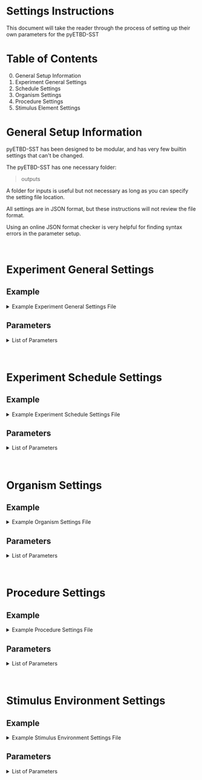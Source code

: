 # Settings Instructions

This document will take the reader through the process of setting up their own parameters for the pyETBD-SST

# Table of Contents

0. General Setup Information
1. Experiment General Settings
2. Schedule Settings
3. Organism Settings
4. Procedure Settings
5. Stimulus Element Settings

# General Setup Information

pyETBD-SST has been designed to be modular, and has very few builtin settings that can't be changed.  

The pyETBD-SST has one necessary folder:
>outputs

A folder for inputs is useful but not necessary as long as you can specify the setting file location. 

All settings are in JSON format, but these instructions will not review the file format. 

Using an online JSON format checker is very helpful for finding syntax errors in the parameter setup. 

<br/>

# Experiment General Settings


## Example

<details>
<summary>Example Experiment General Settings File</summary>

\{ 
	
    "repetitions":10,

	"default_generations_per_schedule":20000,

	"random_shuffle_schedule_x_and_after":null,

	"data_output_type":"stream_output_per_repitition_3",

	"output_entropy":true,

	"output_selection_modifier":true,

	"output_background":true,

	"output_emitted_behavior_population":false,

	"output_entropy_moving_avg_length":5,

	"population_reset_between_schedules":false,

	"experiment_timer_style":"generations",

	"filename_modifier":"mult_sched_se_r5g5w5_bkgd_ri20",

	"reinforcement_context_magnitude_modifer_active":false,

	"reinforcement_context_user_modifier":1,

	"reinforcement_capture_length":10
\}
</details>

## Parameters

<details>
<summary>List of Parameters</summary>
<br/>

**"repetitions"** : **(integer value)**  
>This number determines the number of total idential runs the program will make using the parameters given. Each repetition can be considered an unique artifical organism, if the behavioral populations are not reset between schedules. If the behavioral populations are reset between schedules, then each schedule can be considered an unique artifical organism.
<br/>

**"default_generations_per_schedule"** : **(integer value)**  

>This number determines the number of generations in each schedule. This can be over written for a specific schedule using the "nondefault_schedule_generation_count" parameter in the experiment_schedule_settings file.
<br/>

**"random_shuffle_schedule_x_and_after"** : **(integer value)** or **null**
>This parameter will cause all schedules prior to the chosen schedule to be run in the order set in the experiment_schedule_settings file, and schedule X and everything after will have a random order. This was done to mimic the stimulus generalization experiments, which utilize this experimental setup.
<br/>

**"data_output_type"** : **'string'**
>This parameter determines the code used to generate the output CSV file. No other output file types are currently supported.

<details>
<summary>Current Data Output Types</summary>
<br/>

**'stream_output_per_repitition_3'**
>Current Version. Outputs all the data in one repitition into a single CSV file. One generation per line.
Output includes: 
1. Schedule Number
2. Emitted Behavior Phenotype
3. Stimulus Element number the emitted behavior was drawn from (number is based on the order created by settings)
4. Number of observed stimulus elements sent to the following step (after the number has been reduced by entropy selection)
5. Reinforcement recieved for behavior on X target that generation (RX = record for target X reinforcement, value can be "1" or "0")  
	The number of columns will vary based on the number of targets
6. Behavior emitted in X target for that generation (BX = record for target X behavior, value can be "1" or "0")  
	The number of columns will vary based on the number of targets

Extra information can be added to output based on the following settings:
1. output_entropy
2. output_selection_modifier
3. output_background
4. output_emitted_behavior_population

**'stream_output_per_repitition_2'**	
>Older version, Do not use

**'stream_output_per_repitition'**
>Older version, Do not use

**'stream_output_per_schedule'**
>TBD

</details>
<br/>

**"output_entropy"** : **true** or **false**
>Output will contain a column with the entropy for the stimulus element a behavior was emitted from that generation.

**"output_selection_modifier"** : **true** or **false**
>Output will contain columns for window length, window length goal, rc difference, and the selection modifier percentage

> [!WARNING]
> Only use if the procdure_settings>selection_modifier_type: "reinforcement_context_kernel" is specified! 

**"output_background"** : **true** or **false**
>Adds columns to output CSV for background target behavior emitted and reinforcement recieved
1. Reinforcement recieved for behavior on X background target that generation  
	(BK-RX = record for background target X reinforcement, value can be "1" or "0")  
	The number of columns will vary based on the number of targets
2. Behavior emitted in X target for that generation  
	(BK-BX = record for background target X behavior, value can be "1" or "0")  
	The number of columns will vary based on the number of targets

**"output_emitted_behavior_population"** : **true** or **false**
>The behavior population that the emitted behavior was drawn from will be recorded by phenotype

> [!IMPORTANT]
> This can expand the output file size dramaticly depending on the number of behaviors in a population. 

**"output_entropy_moving_avg_length"** : **(integer value)**
>Not functional with 'stream_output_per_repitition_3'

**"population_reset_between_schedules"** : **true** or **false**
>If true, all behavioral populations will be deleted between schedules

**"experiment_timer_style"** : **'string'**
>Currently not functional. This setting does nothing.

**"filename_modifier"** : **'string'**
>Allows naming of the output file. The repitition number and 'allschedules' will be appended at the end.  
For a filename_modifier : 'Exp1-2_POP200_BKGD_RI01_RM20_'  
The output file : 'Exp1-2_POP200_BKGD_RI01_RM20_rep0_allschedules.csv' 

**"reinforcement_context_magnitude_modifer_active"** : **true** or **false**
>Untested, Keep 'false'

**"reinforcement_context_user_modifier"** : **(integer value)**
>Untested, Keep 'false'

**"reinforcement_capture_length"** : **(integer value)**
>Untested, Keep 'false'

</details>
<br/>
<br/>

# Experiment Schedule Settings

## Example

<details>
<summary>Example Experiment Schedule Settings File</summary>

{ 
	
	"target_list":	
	{	
		"target_id":	
		{	
			"1":	
			{	
				"target_type":"primary",	
				"target_high": 511,	
				"target_low": 471,	
				"reward_continvency_type":"target"	
			},	
			"2":	
			{	
				"target_type":"primary",	
				"target_high": 552,	
				"target_low": 512,	
				"reward_continvency_type":"varied"	
			},				
			"3":	
			{	
				"target_type":"background",	
				"background_style":"high_low",	
				"target_high": 470,	
				"target_low": 410	
			},	
			"4":	
			{	
				"target_type":"background",	
				"background_style":"high_low",	
				"target_high": 613,	
				"target_low": 553	
			},				
			"5":	
			{	
				"target_type":"background",	
				"background_style":"background_generator",	
				"background_generator_settings":	
				{    
	    			    "generator_type":"random_nonsequential_post_screening",    
	                           "screen_out_equal_or_less":1,    
	                           "remove_avg_hamming_equal_or_less":null,    
	                           "remove_std_hamming_equal_or_greater":null,    
	                           "removal_function_type":"percentage",    
	                		   "number_of_nonsequential_targets":1,
	                           "nonsequential_background_target_size":200	
				}
			}
	
		}
	
	},
	
	"schedule_list":
	{
		"schedule_set_no":
		{
			"1":	
			{	
				"nondefault_schedule_generation_count":20000,	
				"active_target_id_no":	
				{	
					"1":
					{
						"reinforcement_rate_type":"RI",	
						"reinforcement_rate": 0,
						"reinforcer":"pellet"
					},
					"5":
					{
						"reinforcement_rate_type":"RI",
						"reinforcement_rate": 10,
						"reinforcer":"scratch"
					}
				},
				"se_near_set":
				[
					"trainingwall","wall"	
				]
	        },
			"2":
			{
				"nondefault_schedule_generation_count":20000,
				"active_target_id_no":
				{
					"1":
					{
						"reinforcement_rate_type":"RI",
						"reinforcement_rate": 10,
						"reinforcer":"pellet"
					}
				},
				"se_near_set":
				[
					"trainingwall","redone","redtwo","redthree","redfour","redfive"
				]
            },
			"3":
			{
				"active_target_id_no":
				{
					"1":
					{
						"reinforcement_rate_type":"RI",
						"reinforcement_rate": 0,
						"reinforcer":"pellet"
					},
					"5":
					{
						"reinforcement_rate_type":"RI",
						"reinforcement_rate": 10,
						"reinforcer":"scratch"
					}
				},
				"se_near_set":
				[
					"wall","redone","redtwo","redthree","redfour","rminusone"	
				]

            }

		}

	}

} 


</details>

## Parameters

<details>
<summary>List of Parameters</summary>
<br/>

### General Format

There two groups over arching groups within the experiment schedule settings, and those are the **'target_list'** and the **'schedule_list'**. (Although these are called lists, they are mostly written in a nested dictionary format following the JSON specifications)

Within the **'target_list'**, there is another dictionary called **'target_id'**. (the target_id dictionary is the only item in target list)

Each target id is identified by it's key, which is a integer starting from the number 1. The dictionary value is another dictionary containing all the parameters associated with the target id. 



Within the **'schdule_list'**, there is another dictionary called **'schedule_set_no'**. (the schedule_set_no dictionary is the only item in schedule list)

Each schedule set number is identified by it's key, which is a integer starting from the number 1. The dictionary value is another dictionary containing all the parameters associated with the schedule. 

### Target List Parameters

<details>
<summary>See Parameters</summary>
<br/>

**"target_type"** : **'string'**
>There are currently two major target types (**'primary'** and **'background'**) with their own sub parameters. The type of target primarily effects the output style, but it also impacts how random background targets are generated using the **'background_generator'**. Primary targets are always reported in the output, while background target data is optional. 

<details>
<summary>'primary' target</summary>
<br/>

**'primary'**
>Primary targets are meant to represent the targets typically identified by an experimenter in their experiment, like a key, lever, or switch. Their range of operation is defined by the highest and lowest value in terms of the phenotype space. 

Subparameters:

**"target_high"** : **(integer value)**
>High end of the phenotype space for the target (inclusive)

**"target_low"** : **(integer value)**
>Low end of the phenotype space for the target (inclusive)

**"reward_continvency_type"** : **'string'**
>Untested, do not use. May be omitted.

</details>
<br/>

<details>
<summary>'background' target</summary>
<br/>

**'background'**
>Background targets are meant to represent the targets typically _not_ identified by an experimenter in their experiment. This represents all kinds of distractions, or other rewards that are not typically controlled within an experiment.

There are currently two styles of background targets: **'high_low'** and **'background_generator'**.

The background type: **'background_generator'** should be placed last on the list of target ids if more than one target is generated.


<details>
<summary>'background_style' : 'high_low'</summary>
<br/>

This style the same high and low subparameters as the 'primary' target.

Subparameters:
**"target_high"** : **(integer value)**
>High end of the phenotype space for the target (inclusive)

**"target_low"** : **(integer value)**
>Low end of the phenotype space for the target (inclusive)

</details>
<br/>

<details>
<summary>'background_style' : 'background_generator'</summary>
<br/>

This style is designed to pick background targets following the subparameters listed in the settings file.  

Each target will get it's own target id, starting from the target id of the generator, and increasing by one for each background target.

> [!CAUTION]
> If the settings chosen for the background are too stringent, the program will stop itself if there are not enough eligible background targets. Since the background targets are chosen randomly, this can result in some repititions working fine while others stop due to not having enough background targets. 

The settings for the background generator are contained within the **'background_generator_settings'**.

**'generator_type'** : **'string'**
> There are multiple generator types, and each one has it's own subsettings. 

**'random_nonsequential_post_screening'**
> Creates one or more background classes that are non-sequential and chosen at random. 

<details>
<summary>See subparameters</summary>
<br/>

**"screen_out_equal_or_less"** : **integer** or **null**
>Comparies the binary values of all possible background targets with the binary values of each phenotype of the primary targets and calculates the hamming distance. Removes all phenotypes that have a hamming distance less than or equal to the value set here from becoming a background target. Set value to **null** to turn off feature. 

> [!NOTE]
> With two, 40 phenotype target classes, a screen out larger than one can make the remaining space too small for a 200 digit background target class.

**"remove_avg_hamming_equal_or_less"** : **number** or **null**
> Comparies the binary values of all possible background targets with the binary values of each phenotype of the primary targets and calculates the hamming distance. Removes all phenotypes that have an average hamming distance less than or equal to the value set here from becoming a background target. Set value to **null** to turn off feature. 

> [!IMPORTANT]
> This parameter requires "removal_function_type" to be set to work.

**"remove_std_hamming_equal_or_greater"** : **number** or **null**
> Comparies the binary values of all possible background targets with the binary values of each phenotype of the primary targets and calculates the hamming distance. Removes all phenotypes that have a standard deviation of it's hamming distances greater than or equal to the value set here from becoming a background target. Set value to **null** to turn off feature. 

> [!NOTE]
> The max standard deviation for a 10 digit genotype is around 4.2.

> [!IMPORTANT]
> This parameter requires "removal_function_type" to be set to work.

**"removal_function_type"** : **string** ('percentage' or 'value')
> Allows **"remove_avg_hamming_equal_or_less"** and/or **"remove_std_hamming_equal_or_greater"** to function as a percentage of the range for that parameter or a flat value.

**"number_of_nonsequential_targets"** : **integer** 
> The number of targets to be created. This parameter is non-sequential target class specific.

**"nonsequential_background_target_size"** : **integer** 
> The number of digits in one target class. This parameter is non-sequential target class specific.

</details>
<br/>

**'max_mean_nonsequential_post_screening'**
> Creates one or more background classes that are non-sequential and are chosen based on average hamming distance from the primary targets, going from largest to smallest

<details>
<summary>See subparameters</summary>
<br/>

**"screen_out_equal_or_less"** : **integer** or **null**
>Comparies the binary values of all possible background targets with the binary values of each phenotype of the primary targets and calculates the hamming distance. Removes all phenotypes that have a hamming distance less than or equal to the value set here from becoming a background target. Set value to **null** to turn off feature. 

> [!NOTE]
> With two, 40 phenotype target classes, a screen out larger than one can make the remaining space too small for a 200 digit background target class.

**"remove_avg_hamming_equal_or_less"** : **number** or **null**
> Comparies the binary values of all possible background targets with the binary values of each phenotype of the primary targets and calculates the hamming distance. Removes all phenotypes that have an average hamming distance less than or equal to the value set here from becoming a background target. Set value to **null** to turn off feature. 

> [!IMPORTANT]
> This parameter requires "removal_function_type" to be set to work.

**"remove_std_hamming_equal_or_greater"** : **number** or **null**
> Comparies the binary values of all possible background targets with the binary values of each phenotype of the primary targets and calculates the hamming distance. Removes all phenotypes that have a standard deviation of it's hamming distances greater than or equal to the value set here from becoming a background target. Set value to **null** to turn off feature. 

> [!NOTE]
> The max standard deviation for a 10 digit genotype is around 4.2.

> [!IMPORTANT]
> This parameter requires "removal_function_type" to be set to work.

**"removal_function_type"** : **string** ('percentage' or 'value')
> Allows **"remove_avg_hamming_equal_or_less"** and/or **"remove_std_hamming_equal_or_greater"** to function as a percentage of the range for that parameter or a flat value.

**"number_of_nonsequential_targets"** : **integer** 
> The number of targets to be created. This parameter is non-sequential target class specific.

**"nonsequential_background_target_size"** : **integer** 
> The number of digits in one target class. This parameter is non-sequential target class specific.

</details>
<br/>

**'max_mean_std_nonsequential_post_screening'**
> Creates one or more background classes that are non-sequential and are chosen based on average hamming distance from the primary targets, going from largest to smallest. If multple phenotypes have the same average hamming distance, they are additionally sorted from smallest standard deviation to largest, and picked in that order.

<details>
<summary>See subparameters</summary>
<br/>

**"screen_out_equal_or_less"** : **integer** or **null**
>Comparies the binary values of all possible background targets with the binary values of each phenotype of the primary targets and calculates the hamming distance. Removes all phenotypes that have a hamming distance less than or equal to the value set here from becoming a background target. Set value to **null** to turn off feature. 

> [!NOTE]
> With two, 40 phenotype target classes, a screen out larger than one can make the remaining space too small for a 200 digit background target class.

**"remove_avg_hamming_equal_or_less"** : **number** or **null**
> Comparies the binary values of all possible background targets with the binary values of each phenotype of the primary targets and calculates the hamming distance. Removes all phenotypes that have an average hamming distance less than or equal to the value set here from becoming a background target. Set value to **null** to turn off feature. 

> [!IMPORTANT]
> This parameter requires "removal_function_type" to be set to work.

**"remove_std_hamming_equal_or_greater"** : **number** or **null**
> Comparies the binary values of all possible background targets with the binary values of each phenotype of the primary targets and calculates the hamming distance. Removes all phenotypes that have a standard deviation of it's hamming distances greater than or equal to the value set here from becoming a background target. Set value to **null** to turn off feature. 

> [!NOTE]
> The max standard deviation for a 10 digit genotype is around 4.2.

> [!IMPORTANT]
> This parameter requires "removal_function_type" to be set to work.

**"removal_function_type"** : **string** ('percentage' or 'value')
> Allows **"remove_avg_hamming_equal_or_less"** and/or **"remove_std_hamming_equal_or_greater"** to function as a percentage of the range for that parameter or a flat value.

**"number_of_nonsequential_targets"** : **integer** 
> The number of targets to be created. This parameter is non-sequential target class specific.

**"nonsequential_background_target_size"** : **integer** 
> The number of digits in one target class. This parameter is non-sequential target class specific.

</details>
<br/>


**'max_mean_continuous_post_screening'**
> Creates one or more background classes that are continous in phenotype space and are chosen based on average hamming distance from the primary targets, going from largest to smallest

<details>
<summary>See subparameters</summary>
<br/>

**"screen_out_equal_or_less"** : **integer** or **null**
>Comparies the binary values of all possible background targets with the binary values of each phenotype of the primary targets and calculates the hamming distance. Removes all phenotypes that have a hamming distance less than or equal to the value set here from becoming a background target. Set value to **null** to turn off feature. 

> [!NOTE]
> With two, 40 phenotype target classes, a screen out larger than one can make the remaining space too small for a 200 digit background target class.

**"remove_avg_hamming_equal_or_less"** : **number** or **null**
> Comparies the binary values of all possible background targets with the binary values of each phenotype of the primary targets and calculates the hamming distance. Removes all phenotypes that have an average hamming distance less than or equal to the value set here from becoming a background target. Set value to **null** to turn off feature. 

> [!IMPORTANT]
> This parameter requires "removal_function_type" to be set to work.

**"remove_std_hamming_equal_or_greater"** : **number** or **null**
> Comparies the binary values of all possible background targets with the binary values of each phenotype of the primary targets and calculates the hamming distance. Removes all phenotypes that have a standard deviation of it's hamming distances greater than or equal to the value set here from becoming a background target. Set value to **null** to turn off feature. 

> [!NOTE]
> The max standard deviation for a 10 digit genotype is around 4.2.

> [!IMPORTANT]
> This parameter requires "removal_function_type" to be set to work.

**"removal_function_type"** : **string** ('percentage' or 'value')
> Allows **"remove_avg_hamming_equal_or_less"** and/or **"remove_std_hamming_equal_or_greater"** to function as a percentage of the range for that parameter or a flat value.

**"number_of_continuous_targets"** : **integer** 
> The number of targets to be created. This parameter is continous target class specific.

**"continuous_background_target_length"** : **integer** 
> The number of continuous digits in one target class. This parameter is continous target class specific.

</details>
<br/>

**'max_mean_std_continuous_post_screening'**
> Creates one or more background classes that are continous in phenotype space and are chosen based on average hamming distance from the primary targets, going from largest to smallest. If multple phenotypes have the same average hamming distance, they are additionally sorted from smallest standard deviation to largest, and picked in that order.

<details>
<summary>See subparameters</summary>
<br/>

**"screen_out_equal_or_less"** : **integer** or **null**
>Comparies the binary values of all possible background targets with the binary values of each phenotype of the primary targets and calculates the hamming distance. Removes all phenotypes that have a hamming distance less than or equal to the value set here from becoming a background target. Set value to **null** to turn off feature. 

> [!NOTE]
> With two, 40 phenotype target classes, a screen out larger than one can make the remaining space too small for a 200 digit background target class.

**"remove_avg_hamming_equal_or_less"** : **number** or **null**
> Comparies the binary values of all possible background targets with the binary values of each phenotype of the primary targets and calculates the hamming distance. Removes all phenotypes that have an average hamming distance less than or equal to the value set here from becoming a background target. Set value to **null** to turn off feature. 

> [!IMPORTANT]
> This parameter requires "removal_function_type" to be set to work.

**"remove_std_hamming_equal_or_greater"** : **number** or **null**
> Comparies the binary values of all possible background targets with the binary values of each phenotype of the primary targets and calculates the hamming distance. Removes all phenotypes that have a standard deviation of it's hamming distances greater than or equal to the value set here from becoming a background target. Set value to **null** to turn off feature. 

> [!NOTE]
> The max standard deviation for a 10 digit genotype is around 4.2.

> [!IMPORTANT]
> This parameter requires "removal_function_type" to be set to work.

**"removal_function_type"** : **string** ('percentage' or 'value')
> Allows **"remove_avg_hamming_equal_or_less"** and/or **"remove_std_hamming_equal_or_greater"** to function as a percentage of the range for that parameter or a flat value.

**"number_of_continuous_targets"** : **integer** 
> The number of targets to be created. This parameter is continous target class specific.

**"continuous_background_target_length"** : **integer** 
> The number of continuous digits in one target class. This parameter is continous target class specific.

</details>
<br/>

**'random_continuous_post_screening'**
> Creates one or more background classes that are continous in phenotype space and chosen at random. 

<details>
<summary>See subparameters</summary>

**"screen_out_equal_or_less"** : **integer** or **null**
>Comparies the binary values of all possible background targets with the binary values of each phenotype of the primary targets and calculates the hamming distance. Removes all phenotypes that have a hamming distance less than or equal to the value set here from becoming a background target. Set value to **null** to turn off feature. 

> [!NOTE]
> With two, 40 phenotype target classes, a screen out larger than one can make the remaining space too small for a 200 digit background target class.

**"remove_avg_hamming_equal_or_less"** : **number** or **null**
> Comparies the binary values of all possible background targets with the binary values of each phenotype of the primary targets and calculates the hamming distance. Removes all phenotypes that have an average hamming distance less than or equal to the value set here from becoming a background target. Set value to **null** to turn off feature. 

> [!IMPORTANT]
> This parameter requires "removal_function_type" to be set to work.

**"remove_std_hamming_equal_or_greater"** : **number** or **null**
> Comparies the binary values of all possible background targets with the binary values of each phenotype of the primary targets and calculates the hamming distance. Removes all phenotypes that have a standard deviation of it's hamming distances greater than or equal to the value set here from becoming a background target. Set value to **null** to turn off feature. 

> [!NOTE]
> The max standard deviation for a 10 digit genotype is around 4.2.

> [!IMPORTANT]
> This parameter requires "removal_function_type" to be set to work.

**"removal_function_type"** : **string** ('percentage' or 'value')
> Allows **"remove_avg_hamming_equal_or_less"** and/or **"remove_std_hamming_equal_or_greater"** to function as a percentage of the range for that parameter or a flat value.

**"number_of_continuous_targets"** : **integer** 
> The number of targets to be created. This parameter is continous target class specific.

**"continuous_background_target_length"** : **integer** 
> The number of continuous digits in one target class. This parameter is continous target class specific.

<br/>
</details>

</details>

</details>

</details>



### Schedule List Parameters

<details>
<summary>See Parameters</summary>
<br/>

There are three categories of settings for each arranged schedule. There is the **"nondefault_schedule_generation_count"** (optional), the **"active_target_id_no"**, and the **"se_near_set"**.

**"nondefault_schedule_generation_count"** : **integer**
>This overrides the default number of generations in order to allow the schedule to have a different number of generations.

**"active_target_id_no"** : \{ **integer** : \{**reinforcement specifications**\} \}
>The active target id dictionary specificies which targets on the targets list are active during this schedule, based on the target id. The target id should be placed into the space labeled, **integer**. 

<details>
<summary>Reinforcement Specifications</summary>

**"reinforcement_rate_type"** : **string**
> The reinforcement type can be **'RI'** (random interval), **'RR'** (random ratio), **'FI'** (fixed interval), or **'FR'** (fixed ratio).
Only one reinforcement type can be used at one time, for each target.

**"reinforcement_rate"** : **value**
> The reinforcement rate is measured in generations. The random schedules are randomized using an exponential distribution.

**"reinforcer"** : **string**
> The reinforcer is term that is defined in the organism_settings>reinforcer_magnitude_data. In the reinforcer magnitude data, this string is linked to a value, which is it's reinforcer magnitude, or the mean of the linear density function. As shown in the example above, if the "reinforcer":"pellet", then "pellet" must be in the reinforcer_magnitude_data, in the form "pellet":40.  

</details>

<br/>

**"se_near_set"** : \[ **string\(s\)** \]
>the se_near_set is a list of names of stimulus elements, that will be present in the local environment during the schedule. The names of stimulus elements must correspond to the names of stimulus elements in the stimulus_environment_settings.

> [!IMPORTANT]
> This parameter is the only one that uses a list, so it's syntax is different from the typical dictionary syntax of the other parameters.

</details>


</details>
<br/>
<br/>

# Organism Settings

## Example

<details>
<summary>Example Organism Settings File</summary>

\{  

	"population_size":200,
	"number_of_binary_digits":10,
	"percent_replace":100,
	"mutation_rate":10,
	"reinforcer_magnitude_data":  

	{  

			"pellet":5,
			"scratch":40,
			"weak-pellet":60

	}  

\}

</details>

## Parameters

<details>
<summary>List of Parameters</summary>
<br/>

**"population_size"** : **integer**
> Population size sets the number of behaviors in the population. Typical default is 100 for most ETBD experiments. 200 behaviors or above is recommended for experiments that involve more than one stimulus elements.

**"number_of_binary_digits"** : **integer**
> This setting determines the number of digits in the genotype and the total range of the phenoype space. The number used in the standard experimental set up is 10, which creates a phenotype range of 1024. If the number of digits is 11, then the phenotype range would be 2048. 

**"percent_replace"** : **integer** (between 0 and 100)
> The value sets the default percentage of the behavior population that is replaced by new child behaviors. This can be modified by process settings during the experiment, like the selection modifier. 

**"mutation_rate"** : **integer**
> This value sets the percentage of the new child behaviors (created during recombination) that undergo mutation. 

**"reinforcer_magnitude_data"** : \{ **string** : **value** \}
> This setting is designed to mirror how an organism might value a particular kind of reinforcer. In the example settings above, the "pellet" is highly valued and consequently has a value of "5". The reinforcer magnitude data is linked to the experiment schedule settings through the **string** assigned here. The **value** is the mean of the selection densitiy function. The lower the reinforcer magnitude, the closer the parent behaviors (created during the selection step) will be to the emitted behavior.

</details>
<br/>
<br/>

# Procedure Settings

## Example

<details>
<summary>Example Procedure Settings File</summary>

{

	"observation_type":"observe5_low_entropy_x_percent",  
	"observation_entropy_percentage":2,  
	"emission_type":"random_emission",  
	"selection_loop_type":"all_se_viewed_w_se_modifier",  
	"unrewarded_parent_selection_type":"random_fitness_simplifed_njit",  
	"rewarded_parent_selection_type":"linear_roulette_function_njit",  
	"linear_under_min_behaviors_selection_type":"random_fitness_simplifed_njit",  
	"linear_selection_min_behaviors":2,  
	"recombination_type":"bitwise_recombination_njit",  
	"mutation_type":"bitflip_by_individual_min1_every_x",  
	"mutation_modifier_parameters":  

		{  
        	"mutation_min_every_x_modifier":100  
		},  

	"rewarded_selection_landscape_type":"circular_landscape",  
	"unrewarded_selection_landscape_type":"none",  
	"selection_modifier_type":"power_function_entropy_modifier",  
	"selection_modifier_parameters":  

		{  
			"entropy_power_conversion_a":0.0625,  
			"entropy_power_conversion_b":2,  
			"selection_se_entropy_mod_lower_limit":0  
		}  
		
}  

</details>

## Parameters

<details>
<summary>List of Parameters</summary>
<br/>

</details>
<br/>
<br/>

# Stimulus Environment Settings

## Example

<details>
<summary>Example Stimulus Environment Settings File</summary>

TBD

</details>

## Parameters

<details>
<summary>List of Parameters</summary>
<br/>

</details>
<br/>
